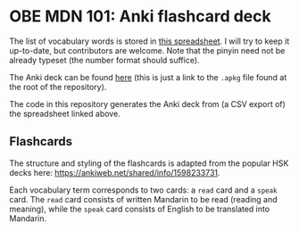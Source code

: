 # OBE MDN 101: Anki flashcard deck

The list of vocabulary words is stored in [this
spreadsheet](https://docs.google.com/spreadsheets/d/1gymnnzxc6ZOckzV_hwzx9SG2Yco3EqO4AGoxr7ir0AQ/edit?usp=sharing).
I will try to keep it up-to-date, but contributors are welcome. Note that the
pinyin need not be already typeset (the number format should suffice).

The Anki deck can be found
[here](https://github.com/nilaykumar/obe-mdn-anki/raw/refs/heads/main/obe-mdn-101.apkg)
(this is just a link to the `.apkg` file found at the root of the repository).

The code in this repository generates the Anki deck from (a CSV export of) the
spreadsheet linked above.

## Flashcards

The structure and styling of the flashcards is adapted from the popular HSK
decks here: https://ankiweb.net/shared/info/1598233731.

Each vocabulary term corresponds to two cards: a `read` card and a `speak` card.
The `read` card consists of written Mandarin to be read (reading and meaning),
while the `speak` card consists of English to be translated into Mandarin.
